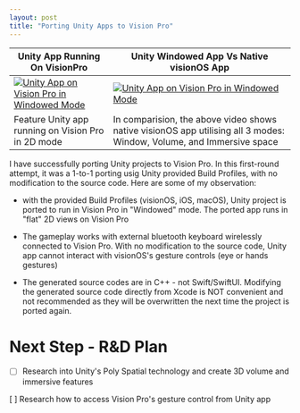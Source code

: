 ```yaml
---
layout: post
title: "Porting Unity Apps to Vision Pro"
---
```


| Unity App Running On VisionPro | Unity Windowed App Vs Native visionOS App |
| --- | --- |
| [![Unity App on Vision Pro in Windowed Mode](https://img.youtube.com/vi/ZqEk3z4zkpg/default.jpg)](https://youtu.be/ZqEk3z4zkpg) | [![Unity App on Vision Pro in Windowed Mode](https://img.youtube.com/vi/gFS8nQsvod0/default.jpg)](https://youtu.be/gFS8nQsvod0) |
| Feature Unity app running on Vision Pro in 2D mode | In comparision, the above video shows native visionOS app utilising all 3 modes: Window, Volume, and Immersive space |

I have successfully porting Unity projects to Vision Pro. In this first-round attempt, it was a 1-to-1 porting usig Unity provided Build Profiles, with no modification to the source code. Here are some of my observation:

- with the provided Build Profiles (visionOS, iOS, macOS), Unity project is ported to run in Vision Pro in "Windowed" mode. The ported app runs in "flat" 2D views on Vision Pro

- The gameplay works with external bluetooth keyboard wirelessly connected to Vision Pro. With no modification to the source code, Unity app cannot interact with visionOS's gesture controls (eye or hands gestures)

- The generated source codes are in C++ - not Swift/SwiftUI. Modifying the generated source code directly from Xcode is NOT convenient and not recommended as they will be overwritten the next time the project is ported again.

<!--more-->

# Next Step - R&D Plan

- [ ] Research into Unity's Poly Spatial technology and create 3D volume and immersive features

[ ] Research how to access Vision Pro's gesture control from Unity app
